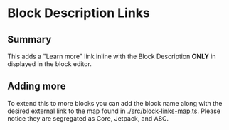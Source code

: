 # Block Description Links

## Summary

This adds a "Learn more" link inline with the Block Description **ONLY** in displayed in the block editor.

## Adding more

To extend this to more blocks you can add the block name along with the desired external link to the map found in [./src/block-links-map.ts](./src/block-links-map.ts). Please notice they are segregated as Core, Jetpack, and A8C.
